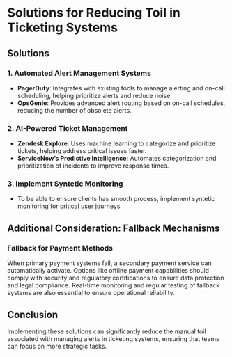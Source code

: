 # Solutions for Reducing Toil in Ticketing Systems

## Solutions
### 1. Automated Alert Management Systems
- **PagerDuty**: Integrates with existing tools to manage alerting and on-call scheduling, helping prioritize alerts and reduce noise.
- **OpsGenie**: Provides advanced alert routing based on on-call schedules, reducing the number of obsolete alerts.

### 2. AI-Powered Ticket Management
- **Zendesk Explore**: Uses machine learning to categorize and prioritize tickets, helping address critical issues faster.
- **ServiceNow’s Predictive Intelligence**: Automates categorization and prioritization of incidents to improve response times.

### 3. Implement Syntetic Monitoring
- To be able to ensure clients has smooth process, implement syntetic monitoring for critical user journeys

## Additional Consideration: Fallback Mechanisms

### Fallback for Payment Methods

When primary payment systems fail, a secondary payment service can automatically activate. Options like offline payment capabilities should comply with security and regulatory certifications to ensure data protection and legal compliance. Real-time monitoring and regular testing of fallback systems are also essential to ensure operational reliability.

## Conclusion
Implementing these solutions can significantly reduce the manual toil associated with managing alerts in ticketing systems, ensuring that teams can focus on more strategic tasks.
